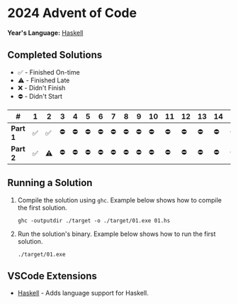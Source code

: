 # 2024 Advent of Code
**Year's Language:** [Haskell](https://www.haskell.org/)

## Completed Solutions
- ✅ - Finished On-time
- ⚠️ - Finished Late
- ❌ - Didn't Finish
- ⛔ - Didn't Start

 \#        |   1 |   2 |   3 |   4 |   5 |   6 |   7 |   8 |   9 |  10 |  11 |  12 | 13 |  14 |  15 |  16 |  17 |  18 |  19 |  20 |  21 |  22 |  23 |  24 |  25
---------- | --- | --- | --- | --- | --- | --- | --- | --- | --- | --- | --- | --- | --- | --- | --- | --- | --- | --- | --- | --- | --- | --- | --- | --- | ---
**Part 1** | ✅ | ✅ | ⛔ | ⛔ | ⛔ | ⛔ | ⛔ | ⛔ | ⛔ | ⛔ | ⛔ | ⛔ | ⛔ | ⛔ | ⛔ | ⛔ | ⛔ | ⛔ | ⛔ | ⛔ | ⛔ | ⛔ | ⛔ | ⛔ | ⛔
**Part 2** | ✅ | ⚠️ | ⛔ | ⛔ | ⛔ | ⛔ | ⛔ | ⛔ | ⛔ | ⛔ | ⛔ | ⛔ | ⛔ | ⛔ | ⛔ | ⛔ | ⛔ | ⛔ | ⛔ | ⛔ | ⛔ | ⛔ | ⛔ | ⛔ | ⛔

## Running a Solution
1. Compile the solution using `ghc`. Example below shows how to compile the first solution.
    ```shell
    ghc -outputdir ./target -o ./target/01.exe 01.hs
    ```
1. Run the solution's binary. Example below shows how to run the first solution.
    ```shell
    ./target/01.exe
    ```

## VSCode Extensions
- [Haskell](https://marketplace.visualstudio.com/items?itemName=haskell.haskell) - Adds language support for Haskell.